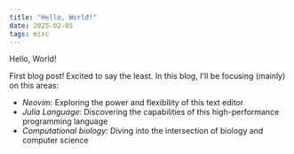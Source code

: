 ```yaml
---
title: "Hello, World!"
date: 2025-02-05
tags: misc
---
```


Hello, World!

First blog post! Excited to say the least. In this blog, I'll be focusing (mainly) on this
areas:

- _Neovim:_ Exploring the power and flexibility of this text editor
- _Julia Language:_ Discovering the capabilities of this high-performance programming language
- _Computational biology:_ Diving into the intersection of biology and computer science
